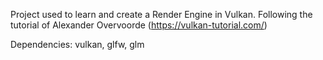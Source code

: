 Project used to learn and create a Render Engine in Vulkan.
Following the tutorial of Alexander Overvoorde (https://vulkan-tutorial.com/)

Dependencies:
vulkan, glfw, glm
